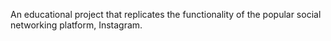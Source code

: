 An educational project that replicates the functionality of the popular social networking platform, Instagram.

